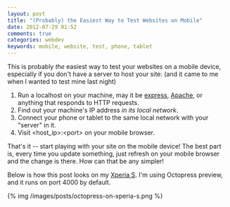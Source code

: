 ```yaml
---
layout: post
title: "(Probably) the Easiest Way to Test Websites on Mobile"
date: 2012-07-29 01:52
comments: true
categories: webdev
keywords: mobile, website, test, phone, tablet
---
```


This is probably _the_ easiest way to test your websites on a mobile device, especially if you don't have a server to host your site: (and it came to me when I wanted to test mine last night)

1. Run a localhost on your machine, may it be [express](http://expressjs.com/), [Apache](http://httpd.apache.org/), or anything that responds to HTTP requests.
2. Find out your machine's IP address _in its local network_.
3. Connect your phone or tablet to the same local network with your "server" in it.
4. Visit \<host_ip\>:\<port\> on your mobile browser.

That's it -- start playing with your site on the mobile device! The best part is, every time you update something, just refresh on your mobile browser and the change is there. How can that be any simpler!

<!-- more -->

Below is how this post looks on my [Xperia S](http://www.sonymobile.com/global-en/products/phones/xperia-s/). I'm using Octopress preview, and it runs on port 4000 by default.

{% img /images/posts/octopress-on-xperia-s.png %}